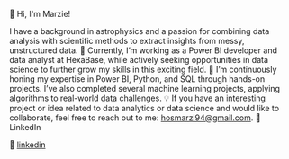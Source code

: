 👋 Hi, I'm Marzie!

I have a background in astrophysics and a passion for combining data analysis with scientific methods to extract insights from messy, unstructured data.
🔭 Currently, I’m working as a Power BI developer and data analyst at HexaBase, while actively seeking opportunities in data science to further grow my skills in this exciting field.
🌱 I’m continuously honing my expertise in Power BI, Python, and SQL through hands-on projects. I’ve also completed several machine learning projects, applying algorithms to real-world data challenges.
💡 If you have an interesting project or idea related to data analytics or data science and would like to collaborate, feel free to reach out to me: hosmarzi94@gmail.com.
👔 LinkedIn


👔 [linkedin][linkedin]

[linkedin]: https://linkedin.com/in/smarziehho94
